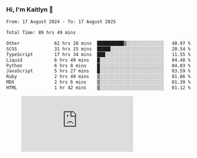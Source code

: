 ### Hi, I'm Kaitlyn 👋
<!--START_SECTION:waka-->

```txt
From: 17 August 2024 - To: 17 August 2025

Total Time: 89 hrs 49 mins

Other             62 hrs 20 mins  ██████████▒░░░░░░░░░░░░░░   40.97 %
SCSS              31 hrs 15 mins  █████░░░░░░░░░░░░░░░░░░░░   20.54 %
TypeScript        17 hrs 34 mins  ███░░░░░░░░░░░░░░░░░░░░░░   11.55 %
Liquid            6 hrs 49 mins   █░░░░░░░░░░░░░░░░░░░░░░░░   04.48 %
Python            6 hrs 8 mins    █░░░░░░░░░░░░░░░░░░░░░░░░   04.03 %
JavaScript        5 hrs 27 mins   █░░░░░░░░░░░░░░░░░░░░░░░░   03.59 %
Ruby              2 hrs 49 mins   ▒░░░░░░░░░░░░░░░░░░░░░░░░   01.86 %
MDX               2 hrs 6 mins    ▒░░░░░░░░░░░░░░░░░░░░░░░░   01.39 %
HTML              1 hr 42 mins    ▒░░░░░░░░░░░░░░░░░░░░░░░░   01.12 %
```

<!--END_SECTION:waka-->

<figure><embed src="https://wakatime.com/share/@018d58bc-3d22-46c9-b2d7-4ed36fb8172d/243b5d9b-77cd-4133-89ff-dcc8f225fa18.svg"></embed></figure>

